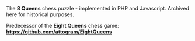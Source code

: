 The **8 Queens** chess puzzle - implemented in PHP and Javascript.  Archived here for historical purposes.

Predecessor of the **Eight Queens** chess game:  **https://github.com/attogram/EightQueens**
